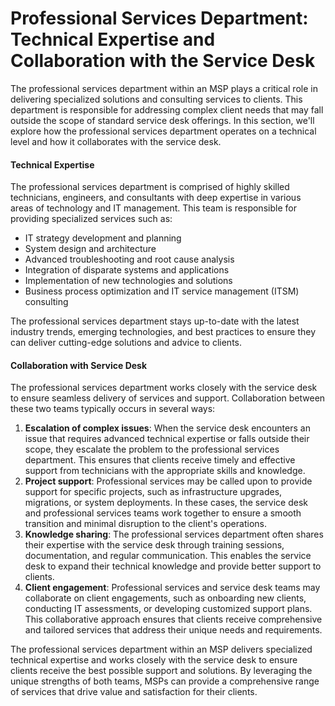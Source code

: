 # Professional Services Department: Technical Expertise and Collaboration with the Service Desk

The professional services department within an MSP plays a critical role in delivering specialized solutions and consulting services to clients. This department is responsible for addressing complex client needs that may fall outside the scope of standard service desk offerings. In this section, we'll explore how the professional services department operates on a technical level and how it collaborates with the service desk.

#### Technical Expertise

The professional services department is comprised of highly skilled technicians, engineers, and consultants with deep expertise in various areas of technology and IT management. This team is responsible for providing specialized services such as:

* IT strategy development and planning
* System design and architecture
* Advanced troubleshooting and root cause analysis
* Integration of disparate systems and applications
* Implementation of new technologies and solutions
* Business process optimization and IT service management (ITSM) consulting

The professional services department stays up-to-date with the latest industry trends, emerging technologies, and best practices to ensure they can deliver cutting-edge solutions and advice to clients.

#### Collaboration with Service Desk

The professional services department works closely with the service desk to ensure seamless delivery of services and support. Collaboration between these two teams typically occurs in several ways:

1. **Escalation of complex issues**: When the service desk encounters an issue that requires advanced technical expertise or falls outside their scope, they escalate the problem to the professional services department. This ensures that clients receive timely and effective support from technicians with the appropriate skills and knowledge.
2. **Project support**: Professional services may be called upon to provide support for specific projects, such as infrastructure upgrades, migrations, or system deployments. In these cases, the service desk and professional services teams work together to ensure a smooth transition and minimal disruption to the client's operations.
3. **Knowledge sharing**: The professional services department often shares their expertise with the service desk through training sessions, documentation, and regular communication. This enables the service desk to expand their technical knowledge and provide better support to clients.
4. **Client engagement**: Professional services and service desk teams may collaborate on client engagements, such as onboarding new clients, conducting IT assessments, or developing customized support plans. This collaborative approach ensures that clients receive comprehensive and tailored services that address their unique needs and requirements.

The professional services department within an MSP delivers specialized technical expertise and works closely with the service desk to ensure clients receive the best possible support and solutions. By leveraging the unique strengths of both teams, MSPs can provide a comprehensive range of services that drive value and satisfaction for their clients.
